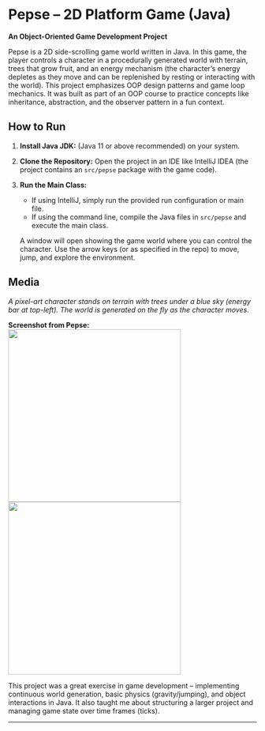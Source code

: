# Pepse – 2D Platform Game (Java)
**An Object-Oriented Game Development Project**

Pepse is a 2D side-scrolling game world written in Java. In this game, the player controls a character in a procedurally generated world with terrain, trees that grow fruit, and an energy mechanism (the character’s energy depletes as they move and can be replenished by resting or interacting with the world). This project emphasizes OOP design patterns and game loop mechanics. It was built as part of an OOP course to practice concepts like inheritance, abstraction, and the observer pattern in a fun context.

## How to Run
1. **Install Java JDK:** (Java 11 or above recommended) on your system.
2. **Clone the Repository:** Open the project in an IDE like IntelliJ IDEA (the project contains an `src/pepse` package with the game code).
3. **Run the Main Class:**  
   - If using IntelliJ, simply run the provided run configuration or main file.  
   - If using the command line, compile the Java files in `src/pepse` and execute the main class.  
   
   A window will open showing the game world where you can control the character. Use the arrow keys (or as specified in the repo) to move, jump, and explore the environment.

## Media
*A pixel-art character stands on terrain with trees under a blue sky (energy bar at top-left). The world is generated on the fly as the character moves.*

**Screenshot from Pepse:**  
<img src="https://github.com/user-attachments/assets/47ad87c4-ddb6-4135-a69d-174fc441dc02" width="350">
<img src="https://github.com/user-attachments/assets/5a2af635-846c-4bad-9049-606f168ad92f" width="350">

This project was a great exercise in game development – implementing continuous world generation, basic physics (gravity/jumping), and object interactions in Java. It also taught me about structuring a larger project and managing game state over time frames (ticks).

---
